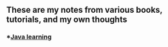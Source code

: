 ## These are my notes from various books, tutorials, and my own thoughts


### *[Java learning](https://github.com/LukeHeuser/notes/blob/main/Java/Java.md)
